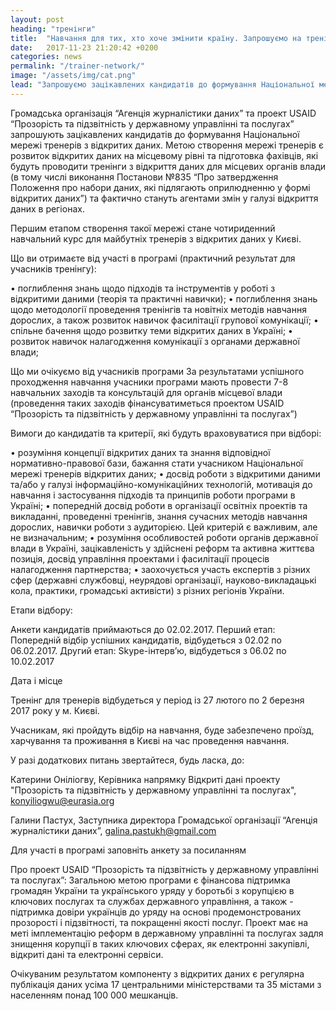 ```yaml
---
layout: post
heading: "тренінги"
title:  "Навчання для тих, хто хоче змінити країну. Запрошуємо на тренінг, який допоможе відкрити дані держустанов по всій Україні"
date:   2017-11-23 21:20:42 +0200
categories: news
permalink: "/trainer-network/"
image: "/assets/img/cat.png"
lead: "Запрошуємо зацікавлених кандидатів до формування Національної мережі тренерів з відкритих даних. Метою створення мережі тренерів є розвиток відкритих даних на місцевому рівні та підготовка фахівців, які будуть проводити тренінги з відкриття даних для місцевих органів влади."
---
```

Громадська організація “Агенція журналістики даних” та проект USAID “Прозорість та підзвітність у державному управлінні та послугах” запрошують зацікавлених кандидатів до формування Національної мережі тренерів з відкритих даних. Метою створення мережі тренерів є розвиток відкритих даних на місцевому рівні та підготовка фахівців, які будуть проводити тренінги з відкриття даних для місцевих органів влади (в тому числі виконання Постанови №835 “Про затвердження Положення про набори даних, які підлягають оприлюдненню у формі відкритих даних”) та фактично стануть агентами змін у галузі відкриття даних в регіонах.

Першим етапом створення такої мережі стане чотириденний навчальний курс для майбутніх тренерів з відкритих даних у Києві.

Що ви отримаєте від участі в програмі (практичний результат для учасників тренінгу):

• поглиблення знань щодо підходів та інструментів у роботі з відкритими даними (теорія та практичні навички);
• поглиблення знань щодо методології проведення тренінгів та новітніх методів навчання дорослих, а також розвиток навичок фасилітації групової комунікації;
• спільне бачення щодо розвитку теми відкритих даних в Україні;
• розвиток навичок налагодження комунікації з органами державної влади;

Що ми очікуємо від учасників програми
За результатами успішного проходження навчання учасники програми мають провести 7-8 навчальних заходів та консультацій для органів місцевої влади (проведення таких заходів фінансуватиметься проектом USAID “Прозорість та підзвітність у державному управлінні та послугах”)

Вимоги до кандидатів та критерії, які будуть враховуватися при відборі:

• розуміння концепції відкритих даних та знання відповідної нормативно-правової бази, бажання стати учасником Національної мережі тренерів відкритих даних;
• досвід роботи з відкритими даними та/або у галузі інформаційно-комунікаційних технологій, мотивація до навчання і застосування підходів та принципів роботи програми в Україні;
• попередній досвід роботи в організації освітніх проектів та викладанні, проведенні тренінгів, знання сучасних методів навчання дорослих, навички роботи з аудиторією. Цей критерій є важливим, але не визначальним;
• розуміння особливостей роботи органів державної влади в Україні, зацікавленість у здійснені реформ та активна життєва позиція, досвід управління проектами і фасилітації процесів налагодження партнерства;
• заохочується участь експертів з різних сфер (державні службовці, неурядові організації, науково-викладацькі кола, практики, громадські активісти) з різних регіонів України.

Етапи відбору:

Анкети кандидатів приймаються до 02.02.2017.
Перший етап: Попередній відбір успішних кандидатів, відбудеться з 02.02 по 06.02.2017.
Другий етап: Skype-інтерв’ю, відбудеться з 06.02 по 10.02.2017

Дата і місце

Тренінг для тренерів відбудеться у період із 27 лютого по 2 березня 2017 року у м. Києві.

Учасникам, які пройдуть відбір на навчання, буде забезпечено проїзд, харчування та проживання в Києві на час проведення навчання.

У разі додаткових питань звертайтеся, будь ласка, до:

Катерини Оніліогву, Керівника напрямку Відкриті дані проекту "Прозорість та підзвітність у державному управлінні та послугах", konyiliogwu@eurasia.org

Галини Пастух, Заступника директора Громадської організації “Агенція журналістики даних”, galina.pastukh@gmail.com

Для участі в програмі заповніть анкету за посиланням

Про проект USAID “Прозорість та підзвітність у державному управлінні та послугах”: Загальною метою програми є фінансова підтримка громадян України та українського уряду у боротьбі з корупцією в ключових послугах та службах державного управління, а також - підтримка довіри українців до уряду на основі продемонстрованих прозорості і підзвітності, та покращенні якості послуг. Проект має на меті імплементацію реформ в державному управлінні та послугах задля знищення корупції в таких ключових сферах, як електронні закупівлі, відкриті дані та електронні сервіси.

Очікуваним результатом компоненту з відкритих даних є регулярна публікація даних усіма 17 центральними міністерствами та 35 містами з населенням понад 100 000 мешканців.
